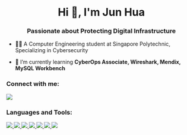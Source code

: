 <h1 align="center">Hi 👋, I'm Jun Hua</h1>
<h3 align="center">Passionate about Protecting Digital Infrastructure</h3>

- 👨‍💻 A Computer Engineering student at Singapore Polytechnic, Specializing in Cybersecurity

- 🌱 I’m currently learning **CyberOps Associate, Wireshark, Mendix, MySQL Workbench**

<h3 align="left">Connect with me:</h3>
<p align="left">
<a href="https://linkedin.com/in/jun-hua-lee" target="blank"><img align="center" src="https://skillicons.dev/icons?i=linkedin"/></a>
</p>

<h3 align="left">Languages and Tools:</h3>
<p align="left"> 
  <a href="https://www.arduino.cc/" target="_blank" rel="noreferrer"> 
    <img src="https://skillicons.dev/icons?i=arduino"/> </a> 
  
  <a href="https://aws.amazon.com" target="_blank" rel="noreferrer"> 
    <img src="https://skillicons.dev/icons?i=aws"/> </a> 
    
  <a href="https://www.w3schools.com/cpp/" target="_blank" rel="noreferrer"> 
    <img src="https://skillicons.dev/icons?i=cpp"/> </a> 
    
  <a href="https://www.docker.com/" target="_blank" rel="noreferrer"> 
    <img src="https://skillicons.dev/icons?i=docker"/> </a> 
    
  <a href="https://www.linux.org/" target="_blank" rel="noreferrer"> 
    <img src="https://skillicons.dev/icons?i=linux"/> </a> 
    
  <a href="https://www.mysql.com/" target="_blank" rel="noreferrer"> 
    <img src="https://skillicons.dev/icons?i=mysql"/> </a> 
    
  <a href="https://www.python.org" target="_blank" rel="noreferrer"> 
    <img src="https://skillicons.dev/icons?i=py"/> </a> 
    
</p>

